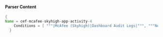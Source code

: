 #### Parser Content
```Java
{
Name = cef-mcafee-skyhigh-app-activity-4
    Conditions = [ """|McAfee (Skyhigh)|Dashboard Audit Logs|""", """New user created""" ]
  }
```